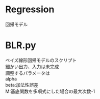 # Regression
回帰モデル

# BLR.py  
ベイズ線形回帰モデルのスクリプト  
細かい出力、入力は未完成  
調整するパラメータは  
alpha  
beta:加法性誤差  
M:基底関数を多項式にした場合の最大次数-1  
